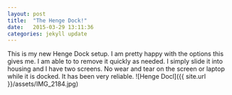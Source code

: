 ```yaml
---
layout: post
title:  "The Henge Dock!"
date:   2015-03-29 13:11:36
categories: jekyll update
---
```

  This is my new Henge Dock setup.  I am pretty happy with the options this gives me.
  I am able to to remove it quickly as needed. I simply slide it into housing
  and I have two screens. No wear and tear on the screen or laptop while it is
  docked.
   It has been very reliable.
  ![Henge Docl]({{ site.url }}/assets/IMG_2184.jpg)

